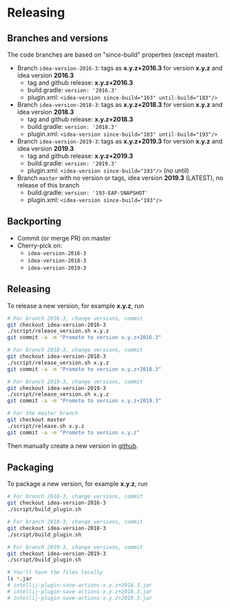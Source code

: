 # Releasing

## Branches and versions

The code branches are based on "since-build" properties (except master).

- Branch `idea-version-2016-3`: tags as **x.y.z+2016.3** for version **x.y.z** and idea version **2016.3**
    - tag and github release: **x.y.z+2016.3**
    - build.gradle: `version: '2016.3'`
    - plugin.xml: `<idea-version since-build="163" until-build="183"/>`
- Branch `idea-version-2018-3`: tags as **x.y.z+2018.3** for version **x.y.z** and idea version **2018.3**
    - tag and github release: **x.y.z+2018.3**
    - build.gradle: `version: '2018.3'`
    - plugin.xml: `<idea-version since-build="183" until-build="193"/>`
- Branch `idea-version-2019-3`: tags as **x.y.z+2019.3** for version **x.y.z** and idea version **2019.3**
    - tag and github release: **x.y.z+2019.3**
    - build.gradle: `version: '2019.3'`
    - plugin.xml: `<idea-version since-build="193"/>` (no until)
- Branch `master` with no version or tags, idea version **2019.3** (LATEST), no release of this branch
    - build.gradle: `version: '193-EAP-SNAPSHOT'`
    - plugin.xml: `<idea-version since-build="193"/>`

## Backporting

- Commit (or merge PR) on master
- Cherry-pick on:
    - `idea-version-2016-3`
    - `idea-version-2018-3`
    - `idea-version-2019-3`

## Releasing

To release a new version, for example **x.y.z**, run

```bash
# For branch 2016-3, change versions, commit
git checkout idea-version-2016-3
./script/release_version.sh x.y.z
git commit -a -m "Promote to version x.y.z+2016.3"

# For branch 2018-3, change versions, commit
git checkout idea-version-2018-3
./script/release_version.sh x.y.z
git commit -a -m "Promote to version x.y.z+2018.3"

# For branch 2019-3, change versions, commit
git checkout idea-version-2019-3
./script/release_version.sh x.y.z
git commit -a -m "Promote to version x.y.z+2019.3"

# For the master branch
git checkout master
./script/release.sh x.y.z
git commit -a -m "Promote to version x.y.z"

```

Then manually create a new version in [github](https://github.com/dubreuia/intellij-plugin-save-actions/releases/new).

## Packaging

To package a new version, for example **x.y.z**, run

```bash
# For branch 2016-3, change versions, commit
git checkout idea-version-2016-3
./script/build_plugin.sh

# For branch 2018-3, change versions, commit
git checkout idea-version-2018-3
./script/build_plugin.sh

# For branch 2019-3, change versions, commit
git checkout idea-version-2019-3
./script/build_plugin.sh

# You'll have the files locally
ls *.jar
# intellij-plugin-save-actions-x.y.z+2016.3.jar
# intellij-plugin-save-actions-x.y.z+2018.3.jar
# intellij-plugin-save-actions-x.y.z+2019.3.jar
```


